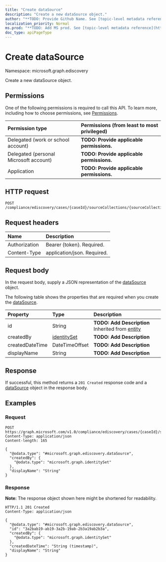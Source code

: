 ```yaml
---
title: "Create dataSource"
description: "Create a new dataSource object."
author: "**TODO: Provide Github Name. See [topic-level metadata reference](https://msgo.azurewebsites.net/add/document/guidelines/metadata.html#topic-level-metadata)**"
localization_priority: Normal
ms.prod: "**TODO: Add MS prod. See [topic-level metadata reference](https://msgo.azurewebsites.net/add/document/guidelines/metadata.html#topic-level-metadata)**"
doc_type: apiPageType
---
```


# Create dataSource
Namespace: microsoft.graph.ediscovery



Create a new dataSource object.

## Permissions
One of the following permissions is required to call this API. To learn more, including how to choose permissions, see [Permissions](/graph/permissions-reference).

|Permission type|Permissions (from least to most privileged)|
|:---|:---|
|Delegated (work or school account)|**TODO: Provide applicable permissions.**|
|Delegated (personal Microsoft account)|**TODO: Provide applicable permissions.**|
|Application|**TODO: Provide applicable permissions.**|

## HTTP request

<!-- {
  "blockType": "ignored"
}
-->
``` http
POST /compliance/ediscovery/cases/{caseId}/sourceCollections/{sourceCollectionId}/additionalSources
```

## Request headers
|Name|Description|
|:---|:---|
|Authorization|Bearer {token}. Required.|
|Content-Type|application/json. Required.|

## Request body
In the request body, supply a JSON representation of the [dataSource](../resources/ediscovery-datasource.md) object.

The following table shows the properties that are required when you create the [dataSource](../resources/ediscovery-datasource.md).

|Property|Type|Description|
|:---|:---|:---|
|id|String|**TODO: Add Description** Inherited from [entity](../resources/ediscovery-entity.md)|
|createdBy|[identitySet](../resources/ediscovery-identityset.md)|**TODO: Add Description**|
|createdDateTime|DateTimeOffset|**TODO: Add Description**|
|displayName|String|**TODO: Add Description**|



## Response

If successful, this method returns a `201 Created` response code and a [dataSource](../resources/ediscovery-datasource.md) object in the response body.

## Examples

### Request
<!-- {
  "blockType": "request",
  "name": "create_datasource_from_"
}
-->
``` http
POST https://graph.microsoft.com/v1.0/compliance/ediscovery/cases/{caseId}/sourceCollections/{sourceCollectionId}/additionalSources
Content-Type: application/json
Content-length: 165

{
  "@odata.type": "#microsoft.graph.ediscovery.dataSource",
  "createdBy": {
    "@odata.type": "microsoft.graph.identitySet"
  },
  "displayName": "String"
}
```


### Response
**Note:** The response object shown here might be shortened for readability.
<!-- {
  "blockType": "response",
  "truncated": true,
  "@odata.type": "microsoft.graph.ediscovery.dataSource"
}
-->
``` http
HTTP/1.1 201 Created
Content-Type: application/json

{
  "@odata.type": "#microsoft.graph.ediscovery.dataSource",
  "id": "3a2bab19-ab19-3a2b-19ab-2b3a19ab2b3a",
  "createdBy": {
    "@odata.type": "microsoft.graph.identitySet"
  },
  "createdDateTime": "String (timestamp)",
  "displayName": "String"
}
```

